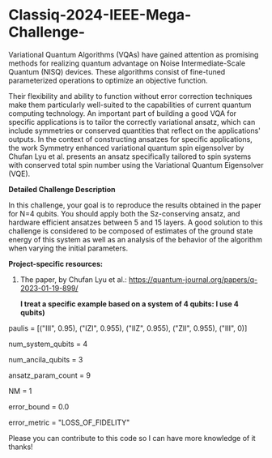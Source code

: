 # Classiq-2024-IEEE-Mega-Challenge-
Variational Quantum Algorithms (VQAs) have gained attention as promising methods for realizing quantum advantage on Noise Intermediate-Scale Quantum (NISQ) devices. These algorithms consist of fine-tuned parameterized operations to optimize an objective function.

Their flexibility and ability to function without error correction techniques make them
particularly well-suited to the capabilities of current quantum computing technology.
An important part of building a good VQA for specific applications is to tailor the correctly
variational ansatz, which can include symmetries or conserved quantities that reflect on the
applications' outputs.
In the context of constructing ansatzes for specific applications, the work Symmetry enhanced
variational quantum spin eigensolver by Chufan Lyu et al. presents an ansatz specifically tailored
to spin systems with conserved total spin number using the Variational Quantum Eigensolver
(VQE).

**Detailed Challenge Description**

In this challenge, your goal is to reproduce the results obtained in the paper for N=4 qubits.
You should apply both the Sz-conserving ansatz, and hardware efficient ansatzes between 5 and
15 layers. A good solution to this challenge is considered to be composed of estimates of the
ground state energy of this system as well as an analysis of the behavior of the algorithm
when varying the initial parameters.


**Project-specific resources:**

1. The paper, by Chufan Lyu et al.: https://quantum-journal.org/papers/q-2023-01-19-899/

   **I treat a specific example based on a system of 4 qubits: I use 4 qubits)**
   
paulis = [("III",  0.95), ("IZI", 0.955), ("IIZ", 0.955), ("ZII", 0.955), ("III", 0)]


num_system_qubits = 4

num_ancila_qubits = 3

ansatz_param_count = 9

NM = 1

error_bound = 0.0

error_metric = "LOSS_OF_FIDELITY" 

Please you can contribute to this code so I can have more knowledge of it thanks!
